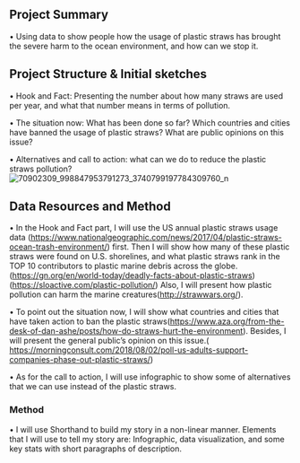 ## Project Summary
•	Using data to show people how the usage of plastic straws has brought the severe harm to the ocean environment, and how can we stop it.

## Project Structure & Initial sketches
•	Hook and Fact: Presenting the number about how many straws are used per year, and what that number means in terms of pollution. 

•	The situation now: What has been done so far? Which countries and cities have banned the usage of plastic straws? What are public opinions on this issue?

•	Alternatives and call to action: what can we do to reduce the plastic straws pollution? 
![70902309_998847953791273_3740799197784309760_n](https://user-images.githubusercontent.com/54478312/65642953-77e83e00-dfbe-11e9-8f5e-1a1924b126ef.jpg)

## Data Resources and Method
•	In the Hook and Fact part, I will use the US annual plastic straws usage data (https://www.nationalgeographic.com/news/2017/04/plastic-straws-ocean-trash-environment/) first. Then I will show how many of these plastic straws were found on U.S. shorelines, and what plastic straws rank in the TOP 10 contributors to plastic marine debris across the globe. (https://gn.org/en/world-today/deadly-facts-about-plastic-straws) (https://sloactive.com/plastic-pollution/) Also, I will present how plastic pollution can harm the marine creatures(http://strawwars.org/).

•	To point out the situation now, I will show what countries and cities that have taken action to ban the plastic straws(https://www.aza.org/from-the-desk-of-dan-ashe/posts/how-do-straws-hurt-the-environment). Besides, I will present the general public’s opinion on this issue.( https://morningconsult.com/2018/08/02/poll-us-adults-support-companies-phase-out-plastic-straws/)

•	As for the call to action, I will use infographic to show some of alternatives that we can use instead of the plastic straws.

### Method
•	I will use Shorthand to build my story in a non-linear manner. Elements that I will use to tell my story are: Infographic, data visualization, and some key stats with short paragraphs of description. 
